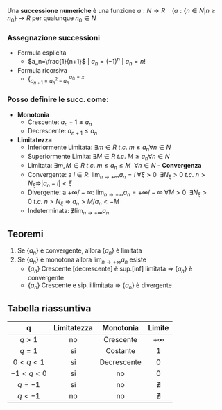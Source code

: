 Una **successione numeriche** è una funzione $a: N \to R\ \ \ \ (a:\{n  \in N | n \geq n_0\}\to R$ per qualunque $n_0 \in N$

### Assegnazione successioni

- Formula esplicita
  - $a_n=\frac{1}{n+1}$ | $a_n=(-1)^n$ | $a_n=n!$
 - Formula ricorsiva
   - $\{^{a_0=x}_{a_{n+1}=a_n^2-a_n}$
   
  ### Posso definire le succ. come:
  - **Monotonia**
    - Crescente: $a_n+1 \geq a_n$
    - Decrescente: $a_{n+1}\leq a_n$
   - **Limitatezza**
      - Inferiormente Limitata: $\exists m \in R\ t.c. \ m \leq a_n \forall n \in N$
      - Superiormente Limita: $\exists M \in R \ t.c. \ M \geq a_n \forall n \in N$
      - Limitata: $\exists m,M \in R \ t.c. \ m \leq a_n \leq M\ \ \forall n \in N$
    - **Convergenza** 
       - Convergente: a $l \in R$: $\lim_{n \to +\infty}a_n=l$ $\forall \xi > 0\ \ \exists N_\xi >0 \ t.c. \ n > N_\xi$=>$|a_n-l|<\xi$
       - Divergente: a $+\infty/-\infty$: $\lim_{n \to +\infty} a_n = +\infty/-\infty \ \forall M >0 \ \ \exists N_\xi > 0 \ t.c. \ n>N_\xi$ => $a_n>M / a_n < -M$
       - Indeterminata: $\nexists \lim_{n \to +\infty}a_n$

## Teoremi
1. Se $\{a_n\}$ è convergente, allora $\{a_n\}$ è limitata
2. Se $\{a_n\}$ è monotona allora $\lim_{n \to +\infty}a_n$ esiste
   -  $\{a_n\}$ Crescente [decrescente] è sup.[inf] limitata => $\{a_n\}$ è convergente
   -  $\{a_n\}$ Crescente e sip. illimitata => $\{a_n\}$ è divergente

## Tabella riassuntiva
|q | Limitatezza| Monotonia | Limite |
|:---:|:---:|:---:|:---:|
| $q>1$|no|Crescente| $+\infty$|
|$q=1$|si|Costante|1|
|$0<q<1$|si|Decrescente|0|
|$-1<q<0$|si|no|0|
|$q=-1$|si|no|$\nexists$|
|$q<-1$|no|no|$\nexists$|